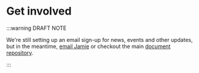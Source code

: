 # Get involved
:::warning DRAFT NOTE

We're still setting up an email sign-up for news, events and other
updates, but in the meantime, [email Jamie] or checkout the main
[document repository].

:::

[email Jamie]: mailto:jamie@jgaehring.com
[document repository]: https://github.com/runrig-coop/draft-proposal

